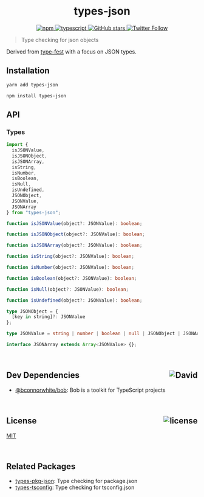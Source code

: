 <div align="center">
  <h1>types-json</h1>
  <a href="https://npmjs.com/package/types-json">
    <img alt="npm" src="https://img.shields.io/npm/v/types-json.svg">
  </a>
  <a href="https://github.com/bconnorwhite/types-json">
    <img alt="typescript" src="https://img.shields.io/github/languages/top/bconnorwhite/types-json.svg">
  </a>
  <a href="https://github.com/bconnorwhite/types-json">
    <img alt="GitHub stars" src="https://img.shields.io/github/stars/bconnorwhite/types-json?label=Stars%20Appreciated%21&style=social">
  </a>
  <a href="https://twitter.com/bconnorwhite">
    <img alt="Twitter Follow" src="https://img.shields.io/twitter/follow/bconnorwhite.svg?label=%40bconnorwhite&style=social">
  </a>
</div>

> Type checking for json objects

Derived from [type-fest](https://www.npmjs.com/package/type-fest) with a focus on JSON types.

## Installation

```bash
yarn add types-json
```

```bash
npm install types-json
```

## API

### Types
```ts
import {
  isJSONValue,
  isJSONObject,
  isJSONArray,
  isString,
  isNumber,
  isBoolean,
  isNull,
  isUndefined,
  JSONObject,
  JSONValue,
  JSONArray
} from "types-json";

function isJSONValue(object?: JSONValue): boolean;

function isJSONObject(object?: JSONValue): boolean;

function isJSONArray(object?: JSONValue): boolean;

function isString(object?: JSONValue): boolean;

function isNumber(object?: JSONValue): boolean;

function isBoolean(object?: JSONValue): boolean;

function isNull(object?: JSONValue): boolean;

function isUndefined(object?: JSONValue): boolean;

type JSONObject = {
  [key in string]?: JSONValue
};

type JSONValue = string | number | boolean | null | JSONObject | JSONArray;

interface JSONArray extends Array<JSONValue> {};
```

<br />

<h2>Dev Dependencies<img align="right" alt="David" src="https://img.shields.io/david/dev/bconnorwhite/types-json.svg"></h2>

- [@bconnorwhite/bob](https://www.npmjs.com/package/@bconnorwhite/bob): Bob is a toolkit for TypeScript projects

<br />

<h2>License <img align="right" alt="license" src="https://img.shields.io/npm/l/types-json.svg"></h2>

[MIT](https://mit-license.org/)

<br />

## Related Packages

- [types-pkg-json](https://www.npmjs.com/package/types-pkg-json): Type checking for package.json
- [types-tsconfig](https://www.npmjs.com/package/types-tsconfig): Type checking for tsconfig.json
